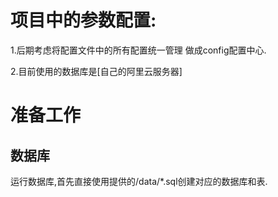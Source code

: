 # 项目中的参数配置:


1.后期考虑将配置文件中的所有配置统一管理 
做成config配置中心.


2.目前使用的数据库是[自己的阿里云服务器] 

# 准备工作

## 数据库
运行数据库,首先直接使用提供的/data/*.sql创建对应的数据库和表.






 
 